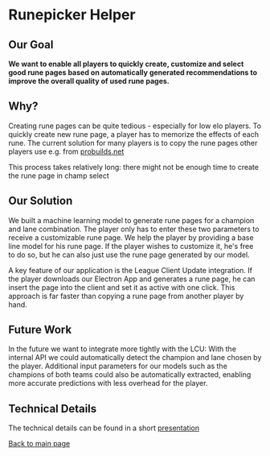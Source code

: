 # Runepicker Helper

## Our Goal

**We want to enable all players to quickly create, customize and select good 
rune pages based on automatically generated recommendations to improve the overall
quality of used rune pages.**
</div>

## Why?

Creating rune pages can be quite tedious - especially for low elo players. To quickly create new 
rune page, a player has to memorize the effects of each rune. The current solution for many players is 
to copy the rune pages other players use e.g. from [probuilds.net](probuilds.net) 

This process takes relatively long: there might not be enough time to create the rune page in champ select

## Our Solution

We built a machine learning model to generate rune pages for a champion and lane combination. The player only
has to enter these two parameters to receive a customizable rune page. We help the player by providing a base line
model for his rune page. If the player wishes to customize it, he's free to do so, but he can also just use
the rune page generated by our model.

A key feature of our application is the League Client Update integration. If the player downloads our Electron App
and generates a rune page, he can insert the page into the client and set it as active with one click. This approach
is far faster than copying a rune page from another player by hand.

## Future Work

In the future we want to integrate more tightly with the LCU: With the internal API we could automatically
detect the champion and lane chosen by the player. Additional input parameters for our models such as the champions 
of both teams could also be automatically extracted, enabling more accurate predictions with less overhead for the player.

## Technical Details

The technical details can be found in a short [presentation](howitworks.html)

[Back to main page](index.html)